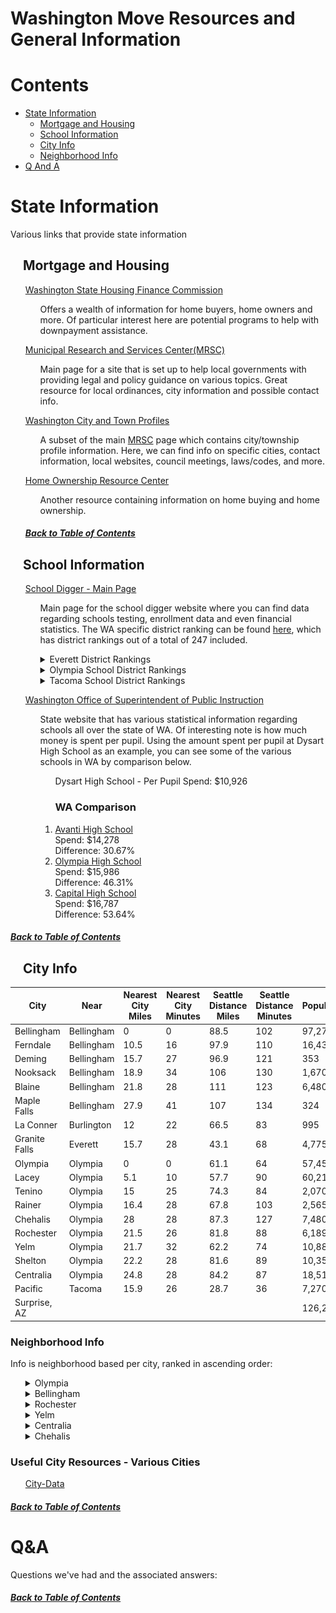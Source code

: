 <h1>Washington Move Resources and General Information</h1>

<a id="toc"></a>
 
# Contents

- [State Information](#state-information)
  - [Mortgage and Housing](#mortgage-and-housing)
  - [School Information](#school-information)
  - [City Info](#city-info)
  - [Neighborhood Info](#neighborhood-info)
- [Q And A](#q-a)


<a id="state-information"></a>

# State Information

Various links that provide state information
<!-- region state-info-->

<a id="mortgage-and-housing"></a>

## &nbsp;&nbsp;&nbsp; Mortgage and Housing

<ol>

<a href="https://www.wshfc.org/">Washington State Housing Finance Commission</a>

<ol>

Offers a wealth of information for home buyers, home owners and more.  Of particular interest here are potential programs to help with downpayment assistance.

</ol>

<a href="https://www.mrsc.org/">Municipal Research and Services Center(MRSC)</a>

<ol>

Main page for a site that is set up to help local governments with providing legal and policy guidance on various topics.  Great resource for local ordinances, city information and possible contact info.

</ol>

<a href="https://www.mrsc.org/research-tools/washington-city-and-town-profiles/">Washington City and Town Profiles</a>

<ol>

A subset of the main <a href="https://www.mrsc.org/">MRSC</a> page which contains city/township profile information.  Here, we can find info on specific cities, contact information, local websites, council meetings, laws/codes, and more.

</ol>

<a href="https://www.homeownership-wa.org/">Home Ownership Resource Center</a>

<ol>

Another resource containing information on home buying and home ownership.

</ol>

<h5><a href="#toc">Back to Table of Contents</a></h5>

</ol>

<a id="school-information"></a>

## &nbsp;&nbsp;&nbsp; School Information

<ol>

<a href="https://www.schooldigger.com/">School Digger - Main Page</a>

<ol>

Main page for the school digger website where you can find data regarding schools testing, enrollment data and even financial statistics.  The WA specific district ranking can be found <a href="https://www.schooldigger.com/go/WA/districtrank.aspx">here</a>, which has district rankings out of a total of 247 included.

<details><summary>Everett District Rankings</summary>

<ol>

<a href="https://www.schooldigger.com/go/WA/city/Everett/search.aspx">Everett Schools Info</a>

<img src="https://github.com/pogmothon/pogmothon.github.io/blob/1fd59796d83f7e932e5072f4ed0db0fbdfd09ef5/imgs/2025-01-11-15-47-28.png">

</ol>

</details>

<details><summary>Olympia School District Rankings</summary>

<ol>

<a href="https://www.schooldigger.com/go/WA/city/Olympia/search.aspx">Olympia Schools Info</a>

<img src="https://github.com/pogmothon/pogmothon.github.io/blob/1fd59796d83f7e932e5072f4ed0db0fbdfd09ef5/imgs/2025-01-11-15-50-40.png">

</ol>
</details>

<details><summary>Tacoma School District Rankings</summary>

<ol>

<a href="https://www.schooldigger.com/go/WA/city/Tacoma/search.aspx">Tacoma Schools Info</a>

<img src="https://github.com/pogmothon/pogmothon.github.io/blob/1fd59796d83f7e932e5072f4ed0db0fbdfd09ef5/imgs/2025-01-11-15-52-33.png">

</ol>
</details>

</ol>

<a href="https://reportcard.ospi.k12.wa.us/">Washington Office of Superintendent of Public Instruction</a>

<ol>

State website that has various statistical information regarding schools all over the state of WA.  Of interesting note is how much money is spent per pupil.  Using the amount spent per pupil at Dysart High School as an example, you can see some of the various schools in WA by comparison below.

<ol>Dysart High School - Per Pupil Spend: $10,926</ol>

<ol>

<h3>WA Comparison</h3>

<li><a href="https://reportcard.ospi.k12.wa.us/ReportCard/ViewSchoolOrDistrict/102960">Avanti High School</a><br>
Spend: $14,278<br>
Difference: 30.67%</li>

<li><a href="https://reportcard.ospi.k12.wa.us/ReportCard/ViewSchoolOrDistrict/102969">Olympia High School</a><br>
Spend: $15,986<br>
Difference: 46.31%</li>

<li><a href="https://reportcard.ospi.k12.wa.us/ReportCard/ViewSchoolOrDistrict/102976">Capital High School</a><br>
Spend: $16,787<br>
Difference: 53.64%</li>

</ol>

</ol>


</details>

</ol>
<h5><a href="#toc">Back to Table of Contents</a></h5>

<a id="city-info"></a>

## &nbsp;&nbsp;&nbsp; City Info

City | Near | Nearest City<br>Miles | Nearest City<br>Minutes | Seattle Distance<br>Miles | Seattle Distance<br>Minutes | Population | Sex Offenders | Offender Rate | Weather Info
-- | -- | -- | -- | -- | -- | -- | -- | -- | --
Bellingham    | Bellingham | 0    | 0  | 88.5 | 102 | 97,270  | 92  | 1057/1  | <a href="https://weatherspark.com/y/991/Average-Weather-in-Bellingham-Washington-United-States-Year-Round">Here</a>
Ferndale      | Bellingham | 10.5 | 16 | 97.9 | 110 | 16,430  | 10  | 1643/1 | <a href="https://weatherspark.com/y/967/Average-Weather-in-Ferndale-Washington-United-States-Year-Round">Here</a>
Deming        | Bellingham | 15.7 | 27 | 96.9 | 121 | 353     | 1   | 353/1  | N/A
Nooksack      | Bellingham | 18.9 | 34 | 106  | 130 | 1,670   | N/A | N/A    | <a href="https://weatherspark.com/y/977/Average-Weather-in-Nooksack-Washington-United-States-Year-Round">Here</a>
Blaine        | Bellingham | 21.8 | 28 | 111  | 123 | 6,480   | 8   | 810/1  | <a href="https://weatherspark.com/y/994/Average-Weather-in-Blaine-Washington-United-States-Year-Round">Here</a>
Maple Falls   | Bellingham | 27.9 | 41 | 107  | 134 | 324     | 10  | 32/1   | N/A
La Conner     | Burlington | 12   | 22 | 66.5 | 83  | 995     | 4   | 249/1  | <a href="https://weatherspark.com/y/996/Average-Weather-in-Burlington-Washington-United-States-Year-Round">Here</a>
Granite Falls | Everett    | 15.7 | 28 | 43.1 | 68  | 4,775   | 7   | 682/1  | <a href="https://weatherspark.com/y/1252/Average-Weather-in-Granite-Falls-Washington-United-States-Year-Round">Here</a>
Olympia       | Olympia    | 0    | 0  | 61.1 | 64  | 57,450  | 168 | 342/1  | <a href="https://weatherspark.com/y/894/Average-Weather-in-Olympia-Washington-United-States-Year-Round">Here</a>
Lacey         | Olympia    | 5.1  | 10 | 57.7 | 90  | 60,210  | 10  | 6021/1 | <a href="https://weatherspark.com/y/864/Average-Weather-in-Lacey-Washington-United-States-Year-Round">Here</a>
Tenino        | Olympia    | 15   | 25 | 74.3 | 84  | 2,070   | 7   | 296/1  | <a href="https://weatherspark.com/y/793/Average-Weather-in-Tenino-Washington-United-States-Year-Round">Here</a>
Rainer        | Olympia    | 16.4 | 28 | 67.8 | 103 | 2,565   | 6   | 428/1  | <a href="https://weatherspark.com/y/792/Average-Weather-in-Rainier-Washington-United-States-Year-Round">Here</a>
Chehalis      | Olympia    | 28   | 28 | 87.3 | 127 | 7,480   | 16  | 468/1  | <a href="https://weatherspark.com/y/782/Average-Weather-in-Rochester-Washington-United-States-Year-Round">Here</a>
Rochester     | Olympia    | 21.5 | 26 | 81.8 | 88  | 6,189   | 17  | 364/1  | <a href="https://weatherspark.com/y/445/Average-Weather-in-Rochester-Washington-United-States-Year-Round">Here</a>
Yelm          | Olympia    | 21.7 | 32 | 62.2 | 74  | 10,880  | 11  | 989/1  | <a href="https://weatherspark.com/y/796/Average-Weather-in-Yelm-Washington-United-States-Year-Round">Here</a>
Shelton       | Olympia    | 22.2 | 28 | 81.6 | 89  | 10,350  | 58  | 178/1  | <a href="https://weatherspark.com/y/454/Average-Weather-in-Shelton-Washington-United-States-Year-Round">Here</a>
Centralia     | Olympia    | 24.8 | 28 | 84.2 | 87  | 18,510  | 30  | 617/1  | <a href="https://weatherspark.com/y/781/Average-Weather-in-Centralia-Washington-United-States-Year-Round">Here</a>
Pacific       | Tacoma     | 15.9 | 26 | 28.7 | 36  | 7,270   | 5   | 1454/1 | <a href="https://weatherspark.com/y/896/Average-Weather-in-Pacific-Washington-United-States-Year-Round">Here</a>
Surprise, AZ  |            |      |    |      |     | 126,275 | 97  | 1302/1 |

<a id="neighborhood-info"></a>

### Neighborhood Info

Info is neighborhood based per city, ranked in ascending order:

<ol>

<details><summary>Olympia</summary>

City        | Most Expensive                    | Greatest Income Growth                  | Safest                            | Schools   
-- | -- | -- | -- | --
Olympia     | Cooper Point Rd NW / 62nd Ave NW  | Schneiders Prairie                      | Schneiders Prairie                | Holiday Hills   
Olympia     | Yelm Hwy SE / Johnson Rd SE       | State Rte 8 W / US Hwy 101              | Boston Harbor / North Olympia     | Carlyon-North / Governor Stevens   
Olympia     | South Bay                         | Nisqually Indian Community / Nisqually  | Lake Lucinda Park                 | Nottingham / Briarwood   
Olympia     | Schneiders Prairie                | Belmore / Delphi                        | State Rte 8 W / US Hwy 101        | Prestwick Ln SE / Troon Ln SE   
Olympia     | Boston Harbor / North Olympia     | Northeast                               | Yelm Hwy SE / Johnson Rd SE       | Schneiders Prairie   
Olympia     | Carlyon-North / Governor Stevens  | Yelm Hwy SE / Johnson Rd SE             | Prestwick Ln SE / Troon Ln SE     | Boston Harbor / North Olympia   
Olympia     | South Captol / Historic District  | 19th Ave SE / Oakwood St SE             | Belmore / Delphi                  | South Captol / Historic District   
Olympia     | The Evergreen State College       | Upper Eastside                          | Cooper Point Rd NW / 62nd Ave NW  | Northeast   
Olympia     | 19th Ave SE / Oakwood St SE       | South Westside                          | Kellys Korner                     | Upper Eastside   
Olympia     | Yauger Park                       | Kellys Korner                           | South Bay                         | Tumwater Airport / Maytown   

</details>

<details><summary>Bellingham</summary>

City        | Most Expensive                    | Greatest Income Growth                  | Safest                            | Schools   
-- | -- | -- | -- | --
Bellingham  | South Hill                        | Alabama Hill / Mount Baker              | Sudden Valley                     | Lettered Streets   
Bellingham  | Edgemoor                          | Birchwoods                              | Sudden Valley East                | Cornwall Park   
Bellingham  | Silver Beach                      | Roosevelt                               | Geneva                            | Central Business District   
Bellingham  | South Bellingham                  | Guide South                             | Noon / Van Wyck                   | Columbia   
Bellingham  | Samish Hill                       | Lettered Streets                        | Puget                             | South Hill   
Bellingham  | Puget                             | Happy Valley West                       | Samish Hill                       | Sudden Valley   
Bellingham  | Lettered Streets                  | Guide North                             | South Hill                        | Sudden Valley East   
Bellingham  | Alabama Hill / Mount Baker        | Guide                                   | Lummi Shore Rd / Cagey Rd         | Edgemoor   
Bellingham  | York / Sunnyland                  | Marietta / Alderwood                    | South Bellingham                  | Sehome / Western Washington University   
Bellingham  | Geneva                            | Happy Valley                            | Silver Beach                      | Geneva   

</details>

<details><summary>Rochester</summary>

City        | Most Expensive                    | Greatest Income Growth                  | Safest                            | Schools   
-- | -- | -- | -- | --
Rochester   | Grand Mound                       | Essex                                   | Essex                             |    
Rochester   | Mima                              | Mima                                    | Mima                              |    
Rochester   | Essex                             | Grand Mound                             | Grand Mound                       |    

</details>

<details><summary>Yelm</summary>

City        | Most Expensive                    | Greatest Income Growth                  | Safest                            | Schools   
-- | -- | -- | -- | --
Yelm        | Four Corners                      | Five Corners / City Center              | Four Corners                      | Five Corners / City Center   
Yelm        | Yelm West                         | North Yelm                              | Yelm East                         | Vail   
Yelm        | Vail                              | Yelm West                               | Vail                              | Four Corners   
Yelm        | Yelm East                         | Yelm East                               | Five Corners / City Center        | North Yelm   
Yelm        | Five Corners / City Center        | Four Corners                            | Yelm West                         | Yelm West   
Yelm        | North Yelm                        | Vail                                    | North Yelm                        | Yelm East   

</details>

<details><summary>Centralia</summary>

City        | Most Expensive                    | Greatest Income Growth                  | Safest                            | Schools   
-- | -- | -- | -- | --
Centralia   | Galvin                            | Fords Prairie                           | Galvin                            | Galvin   
Centralia   | City Center                       | Blakeslee Junction                      | Wabash                            | Fords Prairie   
Centralia   | Centralia West                    | Galvin                                  | Fords Prairie                     | Wabash   
Centralia   | Fords Prairie                     | City Center                             | Blakeslee Junction                | Blakeslee Junction   
Centralia   | Wabash                            | Centralia West                          | City Center                       | Centralia West   
Centralia   | Blakeslee Junction                | Wabash                                  | Centralia West                    | City Center   

</details>

<details><summary>Chehalis</summary>

City        | Most Expensive                    | Greatest Income Growth                  | Safest                            | Schools   
-- | -- | -- | -- | --
Chehalis    | Adna / Bunker                     | City Center                             | Kopiah                            | Claquato / Littell   
Chehalis    | Kopiah                            | Chehalis South                          | Adna / Bunker                     | Chehalis West   
Chehalis    | Claquato / Littell                | Adna / Bunker                           | Claquato / Littell                | Chehalis South   
Chehalis    | Chehalis South                    | Kopiah                                  | City Center                       | Adna / Bunker   
Chehalis    | City Center                       | Chehalis West                           | Chehalis South                    | City Center   
Chehalis    | Chehalis West                     | Claquato / Littell                      | Chehalis West                     | Kopiah   

</details>

</ol>

### Useful City Resources - Various Cities

<ol>

<a href="https://www.city-data.com/">City-Data</a>

</ol>

<h5><a href="#toc">Back to Table of Contents</a></h5>

<!-- endregion state-info-->

<a id="q-a"></a>

# Q&A

Questions we've had and the associated answers:

<h5><a href="#toc">Back to Table of Contents</a></h5>

